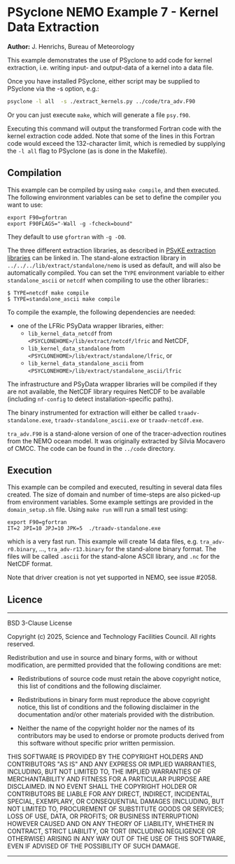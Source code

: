 # PSyclone NEMO Example 7 - Kernel Data Extraction

**Author:** J. Henrichs, Bureau of Meteorology

This example demonstrates the use of PSyclone to add code for kernel
extraction, i.e. writing input- and output-data of a kernel into a data file.

Once you have installed PSyclone, either script may be supplied to
PSyclone via the -s option, e.g.:

```sh
psyclone -l all  -s ./extract_kernels.py ../code/tra_adv.F90
```

Or you can just execute ``make``, which will generate a file ``psy.f90``.

Executing this command will output the transformed Fortran code with the 
kernel extraction code added. Note that some of the lines in this
Fortran code would exceed the 132-character limit, which is remedied
by supplying the `-l all` flag to PSyclone (as is done in the Makefile).


## Compilation

This example can be compiled by using ``make compile``, and then executed.
The following environment variables can be set to define the compiler you
want to use:

```shell
export F90=gfortran
export F90FLAGS="-Wall -g -fcheck=bound"
```
They default to use ``gfortran`` with ``-g -O0``.

The three different extraction libraries, as described in
[PSyKE extraction libraries](https://psyclone.readthedocs.io/en/stable/psyke.html#extraction-libraries)
can be linked in.  The stand-alone extraction library in
``../../../lib/extract/standalone/nemo`` is used as default, and
will also be automatically compiled. You can set the ``TYPE`` environment
variable to either ``standalone_ascii``
or ``netcdf`` when compiling to use the other libraries::

    $ TYPE=netcdf make compile
    $ TYPE=standalone_ascii make compile

 To compile the example, the following dependencies are needed:
- one of the LFRic PSyData wrapper libraries, either:
    - ``lib_kernel_data_netcdf`` from
      ``<PSYCLONEHOME>/lib/extract/netcdf/lfric`` and NetCDF,
    - ``lib_kernel_data_standalone`` from
      ``<PSYCLONEHOME>/lib/extract/standalone/lfric``, or
    - ``lib_kernel_data_standalone_ascii`` from
      ``<PSYCLONEHOME>/lib/extract/standalone_ascii/lfric``

The infrastructure and PSyData wrapper libraries will be compiled
if they are not available, the NetCDF library requires NetCDF to
be available (including ``nf-config`` to detect installation-specific
paths).

The binary  instrumented for extraction will either be called
``traadv-standalone.exe``, ``traadv-standalone_ascii.exe`` or
``traadv-netcdf.exe``.

`tra_adv.F90` is a stand-alone version of one of the tracer-advection
routines from the NEMO ocean model. It was originally extracted by
Silvia Mocavero of CMCC. The code can be found in the `../code`
directory.

## Execution

This example can be compiled and executed, resulting in several
data files created. The size of domain and number of time-steps are also
picked-up from environment variables. Some example settings are provided
in the `domain_setup.sh` file. Using ``make run`` will run a small
test using:

```shell
export F90=gfortran
IT=2 JPI=10 JPJ=10 JPK=5  ./traadv-standalone.exe
```
which is a very fast run. This example will create 14 data files, e.g.
``tra_adv-r0.binary``, ..., ``tra_adv-r13.binary`` for the stand-alone
binary format. The files will be called ``.ascii`` for the stand-alone
ASCII library, and ``.nc`` for the NetCDF format.


Note that driver creation is not yet supported in NEMO, see issue #2058.

## Licence

-----------------------------------------------------------------------------

BSD 3-Clause License

Copyright (c) 2025, Science and Technology Facilities Council.
All rights reserved.

Redistribution and use in source and binary forms, with or without
modification, are permitted provided that the following conditions are met:

* Redistributions of source code must retain the above copyright notice, this
  list of conditions and the following disclaimer.

* Redistributions in binary form must reproduce the above copyright notice,
  this list of conditions and the following disclaimer in the documentation
  and/or other materials provided with the distribution.

* Neither the name of the copyright holder nor the names of its
  contributors may be used to endorse or promote products derived from
  this software without specific prior written permission.

THIS SOFTWARE IS PROVIDED BY THE COPYRIGHT HOLDERS AND CONTRIBUTORS
"AS IS" AND ANY EXPRESS OR IMPLIED WARRANTIES, INCLUDING, BUT NOT
LIMITED TO, THE IMPLIED WARRANTIES OF MERCHANTABILITY AND FITNESS
FOR A PARTICULAR PURPOSE ARE DISCLAIMED. IN NO EVENT SHALL THE
COPYRIGHT HOLDER OR CONTRIBUTORS BE LIABLE FOR ANY DIRECT, INDIRECT,
INCIDENTAL, SPECIAL, EXEMPLARY, OR CONSEQUENTIAL DAMAGES (INCLUDING,
BUT NOT LIMITED TO, PROCUREMENT OF SUBSTITUTE GOODS OR SERVICES;
LOSS OF USE, DATA, OR PROFITS; OR BUSINESS INTERRUPTION) HOWEVER
CAUSED AND ON ANY THEORY OF LIABILITY, WHETHER IN CONTRACT, STRICT
LIABILITY, OR TORT (INCLUDING NEGLIGENCE OR OTHERWISE) ARISING IN
ANY WAY OUT OF THE USE OF THIS SOFTWARE, EVEN IF ADVISED OF THE
POSSIBILITY OF SUCH DAMAGE.

-----------------------------------------------------------------------------
